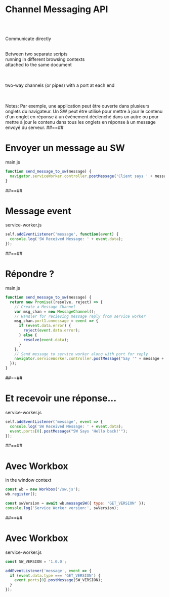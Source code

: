 <!-- .slide: class="center" -->

# Channel Messaging API

<br><br>

Communicate directly

<!-- .element: class="center" -->

<br>
Between two separate scripts
<!-- .element: class="center" -->

<br>
running in different browsing contexts
<!-- .element: class="center" -->

<br>
attached to the same document
<!-- .element: class="center" -->

<br><br>
two-way channels (or pipes) with a port at each end

<!-- .element: class="center" -->

<br><br>
Notes: Par exemple, une application peut être ouverte dans plusieurs onglets du navigateur.
Un SW peut être utilisé pour mettre à jour le contenu d'un onglet en réponse à un événement déclenché dans un autre
ou pour mettre à jour le contenu dans tous les onglets en réponse à un message envoyé du serveur.
##==##

<!-- .slide: class="with-code" -->

# Envoyer un message au SW

main.js

<!-- .element: class="center" -->

```javascript
function send_message_to_sw(message) {
  navigator.serviceWorker.controller.postMessage('Client says ' + message);
}
```

<!-- .element: class="big-code" -->

##==##

<!-- .slide: class="with-code" -->

# Message event

service-worker.js

<!-- .element: class="center" -->

```javascript
self.addEventListener('message', function(event) {
  console.log('SW Received Message: ' + event.data);
});
```

<!-- .element: class="big-code" -->

##==##

<!-- .slide: class="with-code" -->

# Répondre ?

main.js

<!-- .element: class="center" -->

```javascript
function send_message_to_sw(message) {
  return new Promise((resolve, reject) => {
    // Create a Message Channel
    var msg_chan = new MessageChannel();
    // Handler for recieving message reply from service worker
    msg_chan.port1.onmessage = event => {
      if (event.data.error) {
        reject(event.data.error);
      } else {
        resolve(event.data);
      }
    };
    // Send message to service worker along with port for reply
    navigator.serviceWorker.controller.postMessage("Say '" + message + "'", [msg_chan.port2]);
  });
}
```

<!-- .element: class="big-code" -->

##==##

<!-- .slide: class="with-code" -->

# Et recevoir une réponse...

service-worker.js

<!-- .element: class="center" -->

```javascript
self.addEventListener('message', event => {
  console.log('SW Received Message: ' + event.data);
  event.ports[0].postMessage("SW Says 'Hello back!'");
});
```

<!-- .element: class="big-code" -->

##==##

<!-- .slide: class="with-code" data-background="#fb8c00" -->

# Avec Workbox

<!-- .element: style="color:white" -->

in the window context

```javascript
const wb = new Workbox('/sw.js');
wb.register();

const swVersion = await wb.messageSW({ type: 'GET_VERSION' });
console.log('Service Worker version:', swVersion);
```

<!-- .element: class="big-code" -->

##==##

<!-- .slide: class="with-code" data-background="#fb8c00" -->

# Avec Workbox

<!-- .element: style="color:white" -->

service-worker.js

```javascript
const SW_VERSION = '1.0.0';

addEventListener('message', event => {
  if (event.data.type === 'GET_VERSION') {
    event.ports[0].postMessage(SW_VERSION);
  }
});
```

<!-- .element: class="big-code" -->
